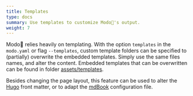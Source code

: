 ```yaml
---
title: Templates
type: docs
summary: Use templates to customize Modo🧯's output.
weight: 7
---
```


Modo🧯 relies heavily on templating.
With the option `templates` in the `modo.yaml` or flag `--templates`, custom template folders can be specified to (partially) overwrite the embedded templates.
Simply use the same files names, and alter the content.
Embedded templates that can be overwritten can be found in folder [assets/templates](https://github.com/mlange-42/modo/tree/main/assets/templates).

Besides changing the page layout, this feature can be used to alter the [Hugo](../formats#hugo) front matter, or to adapt the [mdBook](../formats#mdbook) configuration file.
